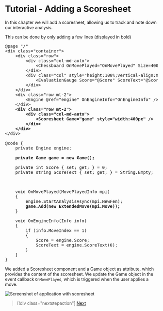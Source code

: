 # Tutorial - Adding a Scoresheet

In this chapter we will add a scoresheet, allowing us to track and note down our interactive analysis.

This can be done by only adding a few lines (displayed in bold)
<pre>
@page "/"
&lt;div class="container"&gt;
    &lt;div class="row"&gt;
        &lt;div class="col-md-auto"&gt;
            &lt;Chessboard OnMovePlayed="OnMovePlayed" Size=400 /&gt;
        &lt;/div&gt;
        &lt;div class="col" style="height:100%;vertical-align:middle;"&gt;
            &lt;EvaluationGauge Score="@Score" ScoreText="@ScoreText" Orientation="Orientation.Vertical" style="height:350px;padding-top:25px;" /&gt;
        &lt;/div&gt;
    &lt;/div&gt;
    &lt;div class="row mt-2"&gt;
        &lt;Engine @ref="engine" OnEngineInfo="OnEngineInfo" /&gt;
    &lt;/div&gt;
    <strong>&lt;div class="row mt-2"&gt;
        &lt;div class="col-md-auto"&gt;
            &lt;Scoresheet Game="game" style="width:400px" /&gt;
        &lt;/div&gt;
    &lt;/div&gt;</strong>
&lt;/div&gt;

@code {
    private Engine engine;

    <strong>private Game game = new Game();</strong>

    private int Score { set; get; } = 0;
    private string ScoreText { set; get; } = String.Empty;



    void OnMovePlayed(MovePlayedInfo mpi)
    {
        engine.StartAnalysisAsync(mpi.NewFen);
        <strong>game.Add(new ExtendedMove(mpi.Move));</strong>
    }

    void OnEngineInfo(Info info)
    {
        if (info.MoveIndex == 1)
        {
            Score = engine.Score;
            ScoreText = engine.ScoreText(0);
        }
    }
}
</pre>

We added a Scoresheet component and a Game object as attribute, which provides the content of the scoresheet.
We update the Game object in the event callback `OnMovePlayed`, which is triggered when the user applies a move.

![Screenshot of application with scoresheet](../articles/img/tutorial_1_4a.png) 

> [!div class="nextstepaction"]
> [Next](tutorial_1_5.md)